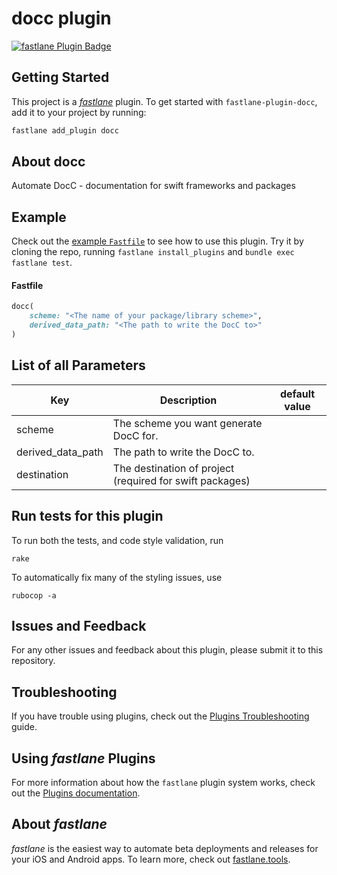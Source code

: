 # docc plugin

[![fastlane Plugin Badge](https://rawcdn.githack.com/fastlane/fastlane/master/fastlane/assets/plugin-badge.svg)](https://rubygems.org/gems/fastlane-plugin-docc)

## Getting Started

This project is a [_fastlane_](https://github.com/fastlane/fastlane) plugin. To get started with `fastlane-plugin-docc`, add it to your project by running:

```bash
fastlane add_plugin docc
```

## About docc

Automate DocC - documentation for swift frameworks and packages

## Example

Check out the [example `Fastfile`](fastlane/Fastfile) to see how to use this plugin. Try it by cloning the repo, running `fastlane install_plugins` and `bundle exec fastlane test`.

#### Fastfile

```ruby
docc(
	scheme: "<The name of your package/library scheme>",
	derived_data_path: "<The path to write the DocC to>"
)
```

## List of all Parameters

| Key               | Description                           					 | default value |
| ----------------- | ---------------------------------------------------------- | ------------- |
| scheme            | The scheme you want generate DocC for.					 |               |
| derived_data_path | The path to write the DocC to.      						 |               |
| destination		| The destination of project (required for swift packages)	 |				 |

## Run tests for this plugin

To run both the tests, and code style validation, run

```
rake
```

To automatically fix many of the styling issues, use

```
rubocop -a
```

## Issues and Feedback

For any other issues and feedback about this plugin, please submit it to this repository.

## Troubleshooting

If you have trouble using plugins, check out the [Plugins Troubleshooting](https://docs.fastlane.tools/plugins/plugins-troubleshooting/) guide.

## Using _fastlane_ Plugins

For more information about how the `fastlane` plugin system works, check out the [Plugins documentation](https://docs.fastlane.tools/plugins/create-plugin/).

## About _fastlane_

_fastlane_ is the easiest way to automate beta deployments and releases for your iOS and Android apps. To learn more, check out [fastlane.tools](https://fastlane.tools).
